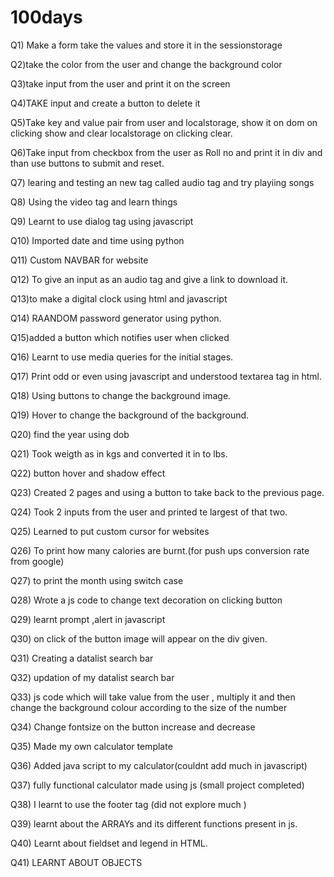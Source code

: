 # 100days

Q1) Make a form  take the values and store it in the sessionstorage

Q2)take the color from the user and change the background color

Q3)take input from the user and print it on the screen

Q4)TAKE input and create a button to delete it

Q5)Take key and value pair from user and localstorage, show it on dom on clicking show and clear localstorage on clicking clear.

Q6)Take input from checkbox from the user as Roll no and print it in div and than use buttons to submit and reset. 

Q7) learing and testing an new tag called audio tag and try  playiing songs

Q8) Using the video tag and  learn things

Q9) Learnt to use dialog tag using javascript

Q10) Imported date and time using python 

Q11) Custom NAVBAR  for website

Q12) To give an input as an audio tag and give a link to download it.

Q13)to make a digital clock using html and javascript

Q14) RAANDOM password generator using python.

Q15)added a button which notifies user when clicked

Q16) Learnt to use media queries for the  initial stages.

Q17) Print odd or even using javascript and understood textarea tag  in html.

Q18) Using buttons to change the background image.

Q19) Hover to change the background of the background. 

Q20) find the year  using dob

Q21) Took weigth as in kgs and converted it in to lbs.

Q22) button hover and shadow effect

Q23) Created 2 pages and using a button to take back to the previous page.  

Q24) Took 2 inputs from the user and printed te largest of that two.

Q25) Learned to put custom cursor for websites

Q26) To print how many calories are burnt.(for push ups  conversion rate from google)

Q27) to print the month using switch case

Q28) Wrote a js code to change text decoration on clicking button

Q29) learnt prompt ,alert in javascript

Q30) on click of the button image will appear on the div given.

Q31) Creating a datalist search bar

Q32) updation of my datalist search bar

Q33) js code which will take value from the user , multiply it and then change the background colour according to the size of the number

Q34) Change  fontsize on the button increase and decrease

Q35) Made my own calculator template

Q36) Added java script to my calculator(couldnt add much in javascript)

Q37)  fully functional calculator made using js (small project completed)

Q38) I learnt to use the footer tag (did not explore much )

Q39) learnt about the ARRAYs and its different functions present in js.

Q40) Learnt about fieldset and legend in HTML.

Q41) LEARNT ABOUT OBJECTS
